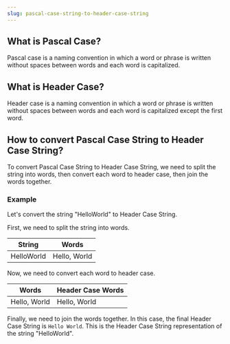 ```yaml
---
slug: pascal-case-string-to-header-case-string
---
```


## What is Pascal Case?

Pascal case is a naming convention in which a word or phrase is written without spaces between words and each word is capitalized.

## What is Header Case?

Header case is a naming convention in which a word or phrase is written without spaces between words and each word is capitalized except the first word.

## How to convert Pascal Case String to Header Case String?

To convert Pascal Case String to Header Case String, we need to split the string into words, then convert each word to header case, then join the words together.

### Example

Let's convert the string "HelloWorld" to Header Case String.

First, we need to split the string into words.

| String     | Words        |
| ---------- | ------------ |
| HelloWorld | Hello, World |

Now, we need to convert each word to header case.

| Words        | Header Case Words |
| ------------ | ----------------- |
| Hello, World | Hello, World      |

Finally, we need to join the words together. In this case, the final Header Case String is `Hello World`. This is the Header Case String representation of the string "HelloWorld".
